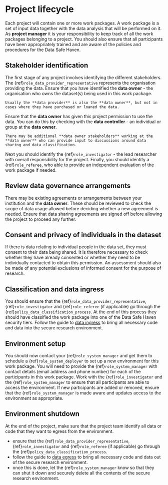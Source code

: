 # Project lifecycle

Each project will contain one or more work packages.
A work package is a set of input data together with the data analysis that will be performed on it.
As **project manager** it is your responsibility to keep track of all the work packages belonging to a project.
You should also ensure that all participants have been appropriately trained and are aware of the policies and procedures for the Data Safe Haven.

## Stakeholder identification

The first stage of any project involves identifying the different stakeholders.
The {ref}`role_data_provider_representative` represents the organisation providing the data.
Ensure that you have identified the **data owner** - the organisation who owns the dataset(s) being used in this work package.

```{hint}
Usually the **data provider** is also the **data owner**, but not in cases where they have purchased or loaned the data.
```

Ensure that the **data owner** has given this project permission to use the data.
You can do this by checking with the **data controller** - an individual or group at the **data owner**.

```{hint}
There may be additional **data owner stakeholders** working at the **data owner** who can provide input to discussions around data sharing and data classification.
```

Next you should identify the {ref}`role_investigator` - the lead researcher with overall responsibility for the project.
Finally, you should identify a {ref}`role_referee`, who able to provide an independent evaluation of the work package if needed.

## Review data governance arrangements

There may be existing agreements or arrangements between your institution and the **data owner**.
These should be reviewed to check the scope of data usage allowed before deciding whether a new agreement is needed.
Ensure that data sharing agreements are signed off before allowing the project to proceed any further.

## Consent and privacy of individuals in the dataset

If there is data relating to individual people in the data set, they must consent to their data being shared.
It is therefore necessary to check whether they have already consented or whether they need to be individually contacted to obtain this permission.
An assessment should also be made of any potential exclusions of informed consent for the purpose of research.

## Classification and data ingress

You should ensure that the {ref}`role_data_provider_representative`, {ref}`role_investigator` and {ref}`role_referee` (if applicable) go through the {ref}`policy_data_classification_process`.
At the end of this process they should have classified the work package into one of the Data Safe Haven security tiers.
Follow the guide to [data ingress](data_ingress.md) to bring all necessary code and data into the secure research environment.

## Environment setup

You should now contact your {ref}`role_system_manager` and get them to schedule a {ref}`role_system_deployer` to set up a new environment for this work package.
You will need to provide the {ref}`role_system_manager` with contact details (email address and phone number) for each of the participants in this work package.
Work with the {ref}`role_investigator` and the {ref}`role_system_manager` to ensure that all participants are able to access the environment.
If new participants are added or removed, ensure that the {ref}`role_system_manager` is made aware and updates access to the environment as appropriate.

## Environment shutdown

At the end of the project, make sure that the project team identify all data or code that they want to egress from the environment.

- ensure that the {ref}`role_data_provider_representative`, {ref}`role_investigator` and {ref}`role_referee` (if applicable) go through the {ref}`policy_data_classification_process`.
- follow the guide to [data egress](data_egress.md) to bring all necessary code and data out of the secure research environment.
- once this is done, let the {ref}`role_system_manager` know so that they can shut it down and securely delete all the contents of the secure research environment.
